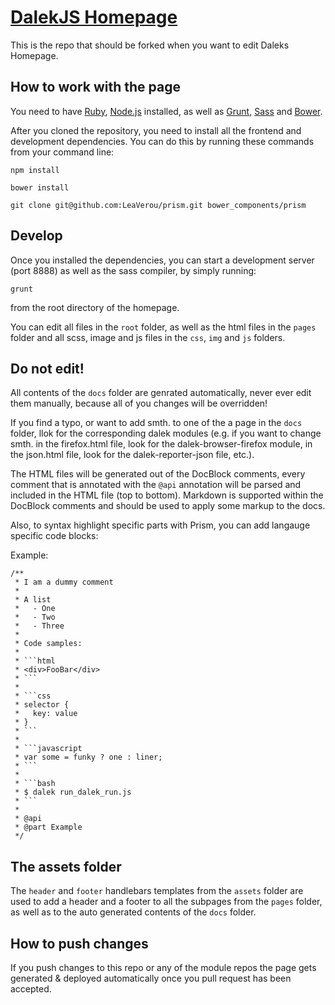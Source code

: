 # [DalekJS Homepage](http://dalekjs.com)

This is the repo that should be forked when you want to edit Daleks Homepage.

## How to work with the page

You need to have [Ruby](), [Node.js](http://nodejs.org) installed, as well as [Grunt](http://gruntjs.org), [Sass](http://sass-lang.org) and [Bower](http://bower.org).

After you cloned the repository, you need to install all the frontend and development dependencies. You can do this by running these commands from your command line:

```
npm install
```

```
bower install
```

```
git clone git@github.com:LeaVerou/prism.git bower_components/prism
```

## Develop

Once you installed the dependencies, you can start a development server (port 8888) as well as the sass compiler, by simply running:

```
grunt
```

from the root directory of the homepage.

You can edit all files in the `root` folder, as well as the html files in the `pages` folder and all scss, image and js files in the `css`, `img` and `js` folders.

## Do not edit!

All contents of the `docs` folder are genrated automatically, never ever edit them
manually, because all of you changes will be overridden!

If you find a typo, or want to add smth. to one of the a page in the `docs` folder,
llok for the corresponding dalek modules (e.g. if you want to change smth. in the firefox.html file, look for the dalek-browser-firefox module, in the json.html file, look for the dalek-reporter-json file, etc.).

The HTML files will be generated out of the DocBlock comments, every comment that is annotated with the `@api` annotation will be parsed and included in the HTML file (top to bottom). Markdown is supported within the DocBlock comments and should be used to apply some markup to the docs.

Also, to syntax highlight specific parts with Prism, you can add langauge specific code blocks:

Example:

```
/**
 * I am a dummy comment
 *
 * A list
 *   - One
 *   - Two
 *   - Three
 *
 * Code samples:
 *
 * ```html
 * <div>FooBar</div>
 * ```
 *
 * ```css
 * selector {
 *   key: value
 * }
 * ```
 *
 * ```javascript
 * var some = funky ? one : liner;
 * ```
 *
 * ```bash
 * $ dalek run_dalek_run.js
 * ```
 *
 * @api
 * @part Example
 */
```

## The assets folder

The `header` and `footer` handlebars templates from the `assets` folder
are used to add a header and a footer to all the subpages from the `pages` folder, as well as to the auto generated contents of the `docs` folder.

## How to push changes

If you push changes to this repo or any of the module repos the page gets generated & deployed automatically once you pull request has been accepted.
